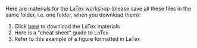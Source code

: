 Here are materials for the LaTex workshop (please save all these files in the same folder, i.e. one folder, when you download them):
1.	Click [here](https://www.dropbox.com/sh/x5eb3xo73eh7pxh/AAB6Fv_vve0qxWv5hWbmerWQa?dl=0) to download the LaTex materials
2.	Here is a "cheat sheet" guide to LaTex
3.	Refer to this example of a figure formatted in LaTex

